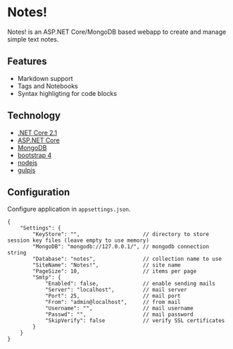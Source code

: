# Notes!

Notes! is an ASP.NET Core/MongoDB based webapp to create and manage simple text notes.

## Features

* Markdown support
* Tags and Notebooks
* Syntax highligting for code blocks

## Technology

* [.NET Core 2.1](https://www.microsoft.com/net/core)
* [ASP.NET Core](https://docs.microsoft.com/en-us/aspnet/core/)
* [MongoDB](https://www.mongodb.com/)
* [bootstrap 4](http://getbootstrap.com/)
* [nodejs](https://nodejs.org/)
* [gulpjs](http://gulpjs.com/)

## Configuration

Configure application in `appsettings.json`.

```
{
	"Settings": {
		"KeyStore": "",                    // directory to store session key files (leave empty to use memory)					
		"MongoDB": "mongodb://127.0.0.1/", // mongodb connection string
		"Database": "notes",               // collection name to use
		"SiteName": "Notes!",              // site name
		"PageSize": 10,                    // items per page
		"Smtp": {
			"Enabled": false,              // enable sending mails
			"Server": "localhost",         // mail server
			"Port": 25,                    // mail port
			"From": "admin@localhost",     // from mail
			"Username": "",                // mail username
			"Passwd": "",                  // mail password
			"SkipVerify": false            // verify SSL certificates
		}
	}
}
```